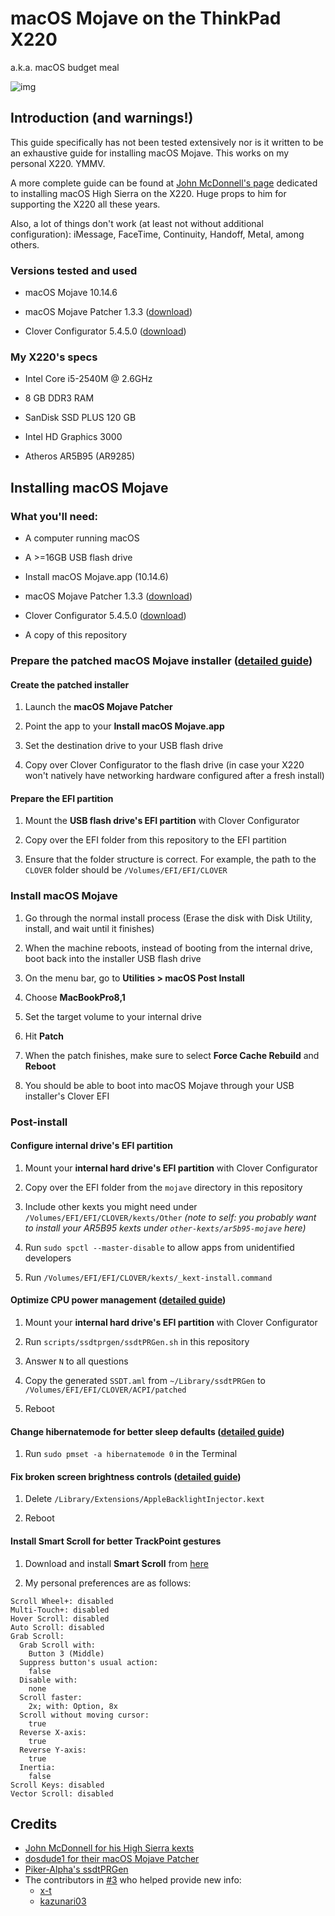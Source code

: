 # macOS Mojave on the ThinkPad X220

a.k.a. macOS budget meal

![img][img]

## Introduction (and warnings!)

This guide specifically has not been tested extensively nor is it written to be an exhaustive guide for installing macOS Mojave. This works on my personal X220. YMMV.

A more complete guide can be found at [John McDonnell's page][mcdonnell] dedicated to installing macOS High Sierra on the X220. Huge props to him for supporting the X220 all these years.

Also, a lot of things don't work (at least not without additional configuration): iMessage, FaceTime, Continuity, Handoff, Metal, among others.

### Versions tested and used

* macOS Mojave 10.14.6

* macOS Mojave Patcher 1.3.3 ([download][dosdude1])

* Clover Configurator 5.4.5.0 ([download][clover-configurator])

### My X220's specs

* Intel Core i5-2540M @ 2.6GHz

* 8 GB DDR3 RAM

* SanDisk SSD PLUS 120 GB

* Intel HD Graphics 3000

* Atheros AR5B95 (AR9285)

## Installing macOS Mojave

### What you'll need:

* A computer running macOS

* A >=16GB USB flash drive

* Install macOS Mojave.app (10.14.6)

* macOS Mojave Patcher 1.3.3 ([download][dosdude1])

* Clover Configurator 5.4.5.0 ([download][clover-configurator])

* A copy of this repository

### Prepare the patched macOS Mojave installer ([detailed guide][dosdude1])

#### Create the patched installer

1. Launch the **macOS Mojave Patcher**

2. Point the app to your **Install macOS Mojave.app**

3. Set the destination drive to your USB flash drive

4. Copy over Clover Configurator to the flash drive (in case your X220 won't natively have networking hardware configured after a fresh install)

#### Prepare the EFI partition

1. Mount the **USB flash drive's EFI partition** with Clover Configurator

2. Copy over the EFI folder from this repository to the EFI partition

3. Ensure that the folder structure is correct. For example, the path to the `CLOVER` folder should be `/Volumes/EFI/EFI/CLOVER`

### Install macOS Mojave

1. Go through the normal install process (Erase the disk with Disk Utility, install, and wait until it finishes)

2. When the machine reboots, instead of booting from the internal drive, boot back into the installer USB flash drive

3. On the menu bar, go to **Utilities > macOS Post Install**

4. Choose **MacBookPro8,1**

5. Set the target volume to your internal drive

6. Hit **Patch**

7. When the patch finishes, make sure to select **Force Cache Rebuild** and **Reboot**

8. You should be able to boot into macOS Mojave through your USB installer's Clover EFI

### Post-install

#### Configure internal drive's EFI partition

1. Mount your **internal hard drive's EFI partition** with Clover Configurator

2. Copy over the EFI folder from the `mojave` directory in this repository

3. Include other kexts you might need under `/Volumes/EFI/EFI/CLOVER/kexts/Other` _(note to self: you probably want to install your AR5B95 kexts under `other-kexts/ar5b95-mojave` here)_

4. Run `sudo spctl --master-disable` to allow apps from unidentified developers

5. Run `/Volumes/EFI/EFI/CLOVER/kexts/_kext-install.command`

#### Optimize CPU power management ([detailed guide][mcdonnell])

1. Mount your **internal hard drive's EFI partition** with Clover Configurator

2. Run `scripts/ssdtprgen/ssdtPRGen.sh` in this repository

3. Answer `N` to all questions

4. Copy the generated `SSDT.aml` from `~/Library/ssdtPRGen` to `/Volumes/EFI/EFI/CLOVER/ACPI/patched`

5. Reboot

#### Change hibernatemode for better sleep defaults ([detailed guide][mcdonnell])

1. Run `sudo pmset -a hibernatemode 0` in the Terminal

#### Fix broken screen brightness controls ([detailed guide][mcdonnell])

1. Delete `/Library/Extensions/AppleBacklightInjector.kext`

2. Reboot

#### Install Smart Scroll for better TrackPoint gestures

1. Download and install **Smart Scroll** from [here][smartscroll]

2. My personal preferences are as follows:

```
Scroll Wheel+: disabled
Multi-Touch+: disabled
Hover Scroll: disabled
Auto Scroll: disabled
Grab Scroll:
  Grab Scroll with:
    Button 3 (Middle)
  Suppress button's usual action:
    false
  Disable with:
    none
  Scroll faster:
    2x; with: Option, 8x
  Scroll without moving cursor:
    true
  Reverse X-axis:
    true
  Reverse Y-axis:
    true
  Inertia:
    false
Scroll Keys: disabled
Vector Scroll: disabled
```

## Credits

* [John McDonnell for his High Sierra kexts][mcdonnell]
* [dosdude1 for their macOS Mojave Patcher][dosdude1]
* [Piker-Alpha's ssdtPRGen][ssdtprgen]
* The contributors in [#3][3] who helped provide new info:
  * [x-t](https://github.com/x-t)
  * [kazunari03](https://github.com/kazunari03)

[mcdonnell]: http://x220.mcdonnelltech.com
[dosdude1]: http://dosdude1.com/mojave/
[ssdtprgen]: https://github.com/Piker-Alpha/ssdtPRGen.sh
[clover-configurator]: https://mackie100projects.altervista.org/download-clover-configurator/
[smartscroll]: https://www.marcmoini.com/sx_en.html
[img]: https://i.imgur.com/6kAvt9c.png
[3]: https://github.com/b-ggs/x220-hackintosh/issues/3
